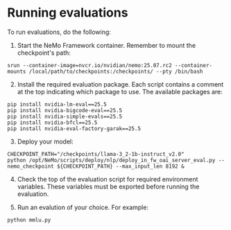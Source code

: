 # Running evaluations

To run evaluations, do the following:

1. Start the NeMo Framework container. Remember to mount the checkpoint's path:

```
srun --container-image=nvcr.io/nvidian/nemo:25.07.rc2 --container-mounts /local/path/to/checkpoints:/checkpoints/ --pty /bin/bash
```

2. Install the required evaluation package. Each script contains a comment at the top indicating which package to use. The available packages are:

```
pip install nvidia-lm-eval==25.5
pip install nvidia-bigcode-eval==25.5
pip install nvidia-simple-evals==25.5
pip install nvidia-bfcl==25.5
pip install nvidia-eval-factory-garak==25.5
```

3. Deploy your model:

```
CHECKPOINT_PATH="/checkpoints/llama-3_2-1b-instruct_v2.0"  
python /opt/NeMo/scripts/deploy/nlp/deploy_in_fw_oai_server_eval.py --nemo_checkpoint ${CHECKPOINT_PATH} --max_input_len 8192 &
```

4. Check the top of the evaluation script for required environment variables. These variables must be exported before running the evaluation. 

5. Run an evalution of your choice. For example:

```
python mmlu.py
```
